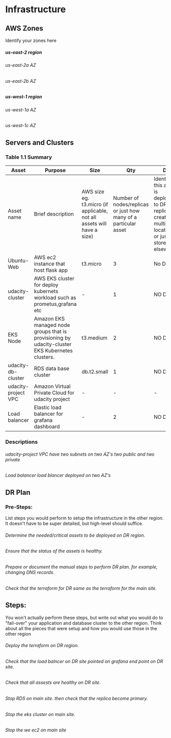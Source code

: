 # Infrastructure

## AWS Zones
Identify your zones here
##### us-east-2 region 
###### us-east-2a AZ
###### us-east-2b AZ
##### us-west-1 region
###### us-west-1a AZ
###### us-west-1c AZ

## Servers and Clusters

### Table 1.1 Summary
| Asset               | Purpose                                                                                         | Size                                                                   | Qty                                                             | DR                                                                                                           |
|---------------------|-------------------------------------------------------------------------------------------------|------------------------------------------------------------------------|-----------------------------------------------------------------|--------------------------------------------------------------------------------------------------------------|
| Asset name          | Brief description                                                                               | AWS size eg. t3.micro (if applicable, not all assets will have a size) | Number of nodes/replicas or just how many of a particular asset | Identify if this asset is deployed to DR, replicated, created in multiple locations or just stored elsewhere |
| Ubuntu-Web          | AWS ec2 instance that host flask app                                                            | t3.micro                                                               | 3                                                               | No DR                                                                                                        |
| udacity-cluster     | AWS EKS cluster for deploy kubernets workload such as prometus,grafana etc                      | -                                                                      | 1                                                               | NO DR                                                                                                        |
| EKS Node            | Amazon EKS managed node groups that is provisioning by udacity-cluster EKS Kubernetes clusters. | t3.medium                                                              | 2                                                               | NO DR                                                                                                        |
| udacity-db-cluster  | RDS data base cluster                                                                           | db.t2.small                                                            | 1                                                               | NO DR                                                                                                        |
| udacity-project VPC | Amazon Virtual Private Cloud for udacity project                                                | -                                                                      | -                                                               | -                                                                                                            |
| Load balancer       | Elastic load balancer for grafana dashboard                                                     | -                                                                      | 2                                                               | NO DR                                                                                                        |







### Descriptions
###### udacity-project VPC have two subnets on two AZ's two public and two private
###### Load balancer load blancer deployed on two AZ's


## DR Plan
### Pre-Steps:
List steps you would perform to setup the infrastructure in the other region. It doesn't have to be super detailed, but high-level should suffice.

###### Determine the needed/critical assets to be deployed on DR region.
###### Ensure that the status of the assets is healthy.
###### Prepare or document the manual steps to perform DR plan. for example, changing DNS records.    
###### Check that the terraform for DR same as the terraform for the main site.

## Steps:
You won't actually perform these steps, but write out what you would do to "fail-over" your application and database cluster to the other region. Think about all the pieces that were setup and how you would use those in the other region
###### Deploy the terraform on DR region.
###### Check that the load balncer on DR site pointed on grafana end point on DR site.
###### Check that all assests are healthy on DR site.
###### Stop RDS on main site. then check that the replica become primary.
###### Stop the eks cluster on main site.
###### Stop the we ec2 on main site
